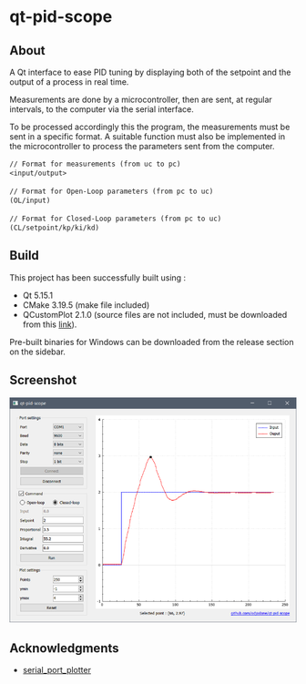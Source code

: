 # qt-pid-scope
## About

A Qt interface to ease PID tuning by displaying both of the setpoint and the output of a process in real time.

Measurements are done by a microcontroller, then are sent, at regular intervals, to the computer via the serial interface.

To be processed accordingly this the program, the measurements must be sent in a specific format. A suitable function must also be implemented in the microcontroller to process the parameters sent from the computer.

```
// Format for measurements (from uc to pc)
<input/output>

// Format for Open-Loop parameters (from pc to uc)
(OL/input)

// Format for Closed-Loop parameters (from pc to uc)
(CL/setpoint/kp/ki/kd)
```

## Build

This project has been successfully built using : 

- Qt 5.15.1
- CMake 3.19.5 (make file included)
- QCustomPlot 2.1.0 (source files are not included, must be downloaded from this [link](https://www.qcustomplot.com/index.php/download)).

Pre-built binaries for Windows can be downloaded from the release section on the sidebar. 

## Screenshot

![](screenshot.png)

## Acknowledgments

- [serial_port_plotter](https://github.com/CieNTi/serial_port_plotter)
